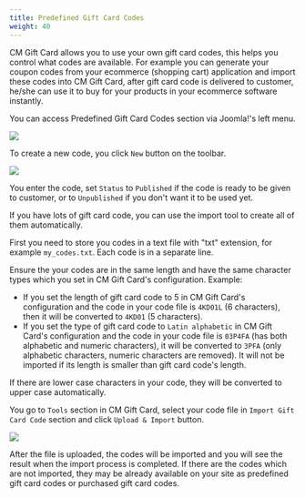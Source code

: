 ```yaml
---
title: Predefined Gift Card Codes
weight: 40
---
```

CM Gift Card allows you to use your own gift card codes, this helps you control what codes are available. For example you can generate your coupon codes from your ecommerce (shopping cart) application and import these codes into CM Gift Card, after gift card code is delivered to customer, he/she can use it to buy for your products in your ecommerce software instantly.

You can access Predefined Gift Card Codes section via Joomla!'s left menu.

![](/images/predefined_code_01.jpg)

To create a new code, you click `New` button on the toolbar.

![](/images/predefined_code_02.jpg)

You enter the code, set `Status` to `Published` if the code is ready to be given to customer, or to `Unpublished` if you don't want it to be used yet.

If you have lots of gift card code, you can use the import tool to create all of them automatically.

First you need to store you codes in a text file with "txt" extension, for example `my_codes.txt`. Each code is in a separate line.

Ensure the your codes are in the same length and have the same character types which you set in CM Gift Card's configuration. Example:

* If you set the length of gift card code to 5 in CM Gift Card's configuration and the code in your code file is `4KD01L` (6 characters), then it will be converted to `4KD01` (5 characters).
* If you set the type of gift card code to `Latin alphabetic` in CM Gift Card's configuration and the code in your code file is `03P4FA` (has both alphabetic and numeric characters), it will be converted to `3PFA` (only alphabetic characters, numeric characters are removed). It will not be imported if its length is smaller than gift card code's length.

If there are lower case characters in your code, they will be converted to upper case automatically.

You go to `Tools` section in CM Gift Card, select your code file in `Import Gift Card Code` section and click `Upload & Import` button.

![](/images/predefined_code_03.jpg)

After the file is uploaded, the codes will be imported and you will see the result when the import process is completed. If there are the codes which are not imported, they may be already available on your site as predefined gift card codes or purchased gift card codes.